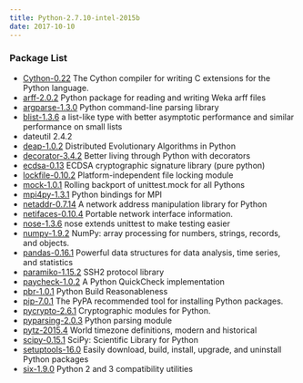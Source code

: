 ```yaml
---
title: Python-2.7.10-intel-2015b
date: 2017-10-10
---
```


### Package List
  * [Cython-0.22](https://pypi.org/project/Cython/) The Cython compiler for writing C extensions for the Python language.
  * [arff-2.0.2](https://pypi.org/project/arff/) Python package for reading and writing Weka arff files
  * [argparse-1.3.0](http://pypi.org/project/argparse/) Python command-line parsing library
  * [blist-1.3.6](https://pypi.org/project/blist/) a list-like type with better asymptotic performance and similar performance on small lists
  * dateutil 2.4.2
  * [deap-1.0.2](https://pypi.org/project/deap/) Distributed Evolutionary Algorithms in Python
  * [decorator-3.4.2](https://pypi.org/project/decorator/) Better living through Python with decorators
  * [ecdsa-0.13](https://pypi.org/project/ecdsa/) ECDSA cryptographic signature library (pure python)
  * [lockfile-0.10.2](https://pypi.org/project/lockfile/) Platform-independent file locking module
  * [mock-1.0.1](http://pypi.org/project/mock/) Rolling backport of unittest.mock for all Pythons
  * [mpi4py-1.3.1](https://pypi.org/project/mpi4py/) Python bindings for MPI
  * [netaddr-0.7.14](https://pypi.org/project/netaddr/) A network address manipulation library for Python
  * [netifaces-0.10.4](https://pypi.org/project/netifaces/) Portable network interface information.
  * [nose-1.3.6](https://pypi.org/project/nose/) nose extends unittest to make testing easier
  * [numpy-1.9.2](https://pypi.org/project/numpy/) NumPy: array processing for numbers, strings, records, and objects.
  * [pandas-0.16.1](https://pypi.org/project/pandas/) Powerful data structures for data analysis, time series, and statistics
  * [paramiko-1.15.2](http://pypi.org/project/paramiko/) SSH2 protocol library
  * [paycheck-1.0.2](https://pypi.org/project/paycheck/) A Python QuickCheck implementation
  * [pbr-1.0.1](https://pypi.org/project/pbr/) Python Build Reasonableness
  * [pip-7.0.1](https://pypi.org/project/pip/) The PyPA recommended tool for installing Python packages.
  * [pycrypto-2.6.1](https://pypi.org/project/pycrypto/) Cryptographic modules for Python.
  * [pyparsing-2.0.3](https://pypi.org/project/pyparsing/) Python parsing module
  * [pytz-2015.4](http://pypi.org/project/pytz/) World timezone definitions, modern and historical
  * [scipy-0.15.1](https://pypi.org/project/scipy/) SciPy: Scientific Library for Python
  * [setuptools-16.0](https://pypi.org/project/setuptools/) Easily download, build, install, upgrade, and uninstall Python packages
  * [six-1.9.0](https://pypi.org/project/six/) Python 2 and 3 compatibility utilities
